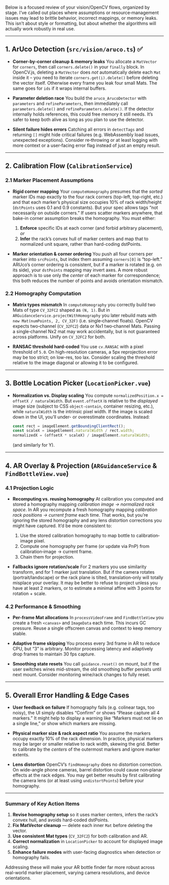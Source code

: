 Below is a focused review of your vision/OpenCV flows, organized by stage. I’ve called out places where assumptions or resource‐management issues may lead to brittle behavior, incorrect mappings, or memory leaks. This isn’t about style or formatting, but about whether the algorithms will actually work robustly in real use.

---

## 1. ArUco Detection (`src/vision/aruco.ts`) ✅

- **Corner‐by‐corner cleanup & memory leaks**
  You allocate a `MatVector` for `corners`, then call `corners.delete()` in your `finally` block. In OpenCV.js, deleting a `MatVector` does _not_ automatically delete each `Mat` inside it – you need to iterate `corners.get(i).delete()` before deleting the vector itself. Otherwise every frame you leak four small Mats. The same goes for `ids` if it wraps internal buffers.&#x20;

- **Parameter deletion race**
  You build the `aruco_ArucoDetector` with `parameters` and `refineParameters`, then immediately call `parameters.delete()` and `refineParameters.delete()`. If the detector internally holds references, this could free memory it still needs. It’s safer to keep both alive as long as you plan to use the detector.&#x20;

- **Silent failure hides errors**
  Catching all errors in `detectTags` and returning `[]` might hide critical failures (e.g. WebAssembly load issues, unexpected exceptions). Consider re‐throwing or at least logging with more context or a user‐facing error flag instead of just an empty result.&#x20;

---

## 2. Calibration Flow (`CalibrationService`)

### 2.1 Marker Placement Assumptions

- **Rigid corner mapping**
  Your `computeHomography` presumes that the _sorted_ marker IDs map exactly to the four rack corners (top-left, top-right, etc.) and that each marker’s physical size occupies 10% of rack width/height (`dstPoints` uses 0.1 and 0.9 constants). But your spec allows tags “not necessarily on outside corners.” If users scatter markers anywhere, that bake-in corner assumption breaks the homography. You must either:

  1. **Enforce** specific IDs at each corner (and forbid arbitrary placement), _or_
  2. **Infer** the rack’s convex hull of marker centers and map that to normalized unit square, rather than hard-coding dstPoints.&#x20;

- **Marker orientation & corner ordering**
  You push all four corners per marker into `srcPoints`, but index them assuming `corners[0]` is “top-left.” ARUco’s corner ordering is consistent, but if a marker is rotated (e.g. on its side), your `dstPoints` mapping may invert axes. A more robust approach is to use only the _center_ of each marker for correspondence; this both reduces the number of points and avoids orientation mismatch.&#x20;

### 2.2 Homography Computation

- **Matrix types mismatch**
  In `computeHomography` you correctly build two Mats of type `CV_32FC2` shaped as `(N, 1)`. But in `ARGuidanceService.projectWithHomography` you later rebuild mats with `new Mat(numPoints, 2, CV_32F)` (i.e. single‐channel floats). OpenCV expects two‐channel (`CV_32FC2`) data or Nx1 two‐channel Mats. Passing a single‐channel Nx2 mat may work accidentally, but is not guaranteed across platforms. Unify on `CV_32FC2` for both.&#x20;

- **RANSAC threshold hard-coded**
  You use `cv.RANSAC` with a pixel threshold of `5.0`. On high-resolution cameras, a 5px reprojection error may be too strict; on low-res, too lax. Consider scaling the threshold relative to the image diagonal or allowing it to be configured.&#x20;

---

## 3. Bottle Location Picker (`LocationPicker.vue`)

- **Normalization vs. Display scaling**
  You compute `normalizedPosition.x = offsetX / naturalWidth`. But `event.offsetX` is relative to the _displayed_ image size (subject to CSS `object-contain`, container resizing, etc.), while `naturalWidth` is the intrinsic pixel width. If the image is scaled down in the UI, you’ll under- or overestimate coordinates. Instead:

  ```ts
  const rect = imageElement.getBoundingClientRect();
  const scaleX = imageElement.naturalWidth / rect.width;
  normalizedX = (offsetX * scaleX) / imageElement.naturalWidth;
  ```

  (and similarly for Y).&#x20;

---

## 4. AR Overlay & Projection (`ARGuidanceService` & `FindBottleView.vue`)

### 4.1 Projection Logic

- **Recomputing vs. reusing homography**
  At calibration you computed and stored a homography mapping _calibration image → normalized rack space_. In AR you recompute a fresh homography mapping _calibration rack positions → current frame_ each time. That works, but you’re ignoring the stored homography and any lens distortion corrections you might have captured. It’d be more consistent to:

  1. Use the stored calibration homography to map bottle to calibration‐image pixel.
  2. Compute one homography per frame (or update via PnP) from calibration‐image → current frame.
  3. Chain them for projection.

- **Fallbacks ignore rotation/scale**
  For 2 markers you use similarity transform, and for 1 marker just translation. But if the camera rotates (portrait/landscape) or the rack plane is tilted, translation‐only will totally misplace your overlay. It may be better to refuse to project unless you have at least 2 markers, or to estimate a minimal affine with 3 points for rotation + scale.

### 4.2 Performance & Smoothing

- **Per-frame Mat allocations**
  In `processVideoFrame` and `FindBottleView` you create a fresh `<canvas>` and `ImageData` each time. This incurs GC pressure. Reuse a single offscreen canvas and context to keep memory stable.

- **Adaptive frame skipping**
  You process every 3rd frame in AR to reduce CPU, but “3” is arbitrary. Monitor processing latency and adaptively drop frames to maintain 30 fps capture.

- **Smoothing state resets**
  You call `guidance.reset()` on mount, but if the user switches wines mid-stream, the old smoothing buffer persists until next mount. Consider monitoring wine/rack changes to fully reset.

---

## 5. Overall Error Handling & Edge Cases

- **User feedback on failure**
  If homography fails (e.g. colinear tags, too noisy), the UI simply disables “Confirm” or shows “Please capture all 4 markers.” It might help to display a warning like “Markers must not lie on a single line,” or show which markers are missing.

- **Physical marker size & rack aspect ratio**
  You assume the markers occupy exactly 10% of the rack dimension. In practice, physical markers may be larger or smaller relative to rack width, skewing the grid. Better to calibrate by the _centers_ of the outermost markers and ignore marker extents.

- **Lens distortion**
  OpenCV’s `findHomography` does no distortion correction. On wide-angle phone cameras, barrel distortion could cause non‐planar effects at the rack edges. You may get better results by first calibrating the camera lens (or at least using `undistortPoints`) before your homography.

---

### Summary of Key Action Items

1. **Revise homography setup** so it uses marker centers, infers the rack’s convex hull, and avoids hard-coded dstPoints.
2. **Fix MatVector cleanup** — delete each inner `Mat` before deleting the vector.
3. **Use consistent Mat types** (`CV_32FC2`) for both calibration and AR.
4. **Correct normalization** in `LocationPicker` to account for displayed image scaling.
5. **Enhance failure modes** with user-facing diagnostics when detection or homography fails.

Addressing these will make your AR bottle finder far more robust across real-world marker placement, varying camera resolutions, and device orientations.
